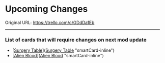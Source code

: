 # Upcoming Changes

Original URL: https://trello.com/c/GDdDa1Eb

---

### List of cards that will require changes on next mod update

- [[Surgery Table](../Items/Surgery%20Table.md)]([Surgery Table](../Items/Surgery%20Table.md) "smartCard-inline")
- [[Alien Blood](../Items/Alien%20Blood.md)]([Alien Blood](../Items/Alien%20Blood.md) "smartCard-inline")